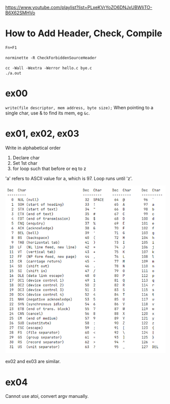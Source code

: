 https://www.youtube.com/playlist?list=PLxeKVrYoZO6DNJxUBWIiTO-B6X62SMHVo

# How to Add Header, Check, Compile

```
Fn+F1

norminette -R CheckForbiddenSourceHeader

cc -Wall -Wextra -Werror hello.c bye.c
./a.out
```

# ex00

`write(file descriptor, mem address, byte size);`
When pointing to a single char, use & to find its mem, eg `&c`.

# ex01, ex02, ex03

Write in alphabetical order

1. Declare char
2. Set 1st char
3. for loop such that before or eq to z

'a' refers to ASCII value for a, which is 97. Loop runs until 'z'.

![](ascii.png)

ex02 and ex03 are similar.

# ex04

Cannot use atoi, convert argv manually.
